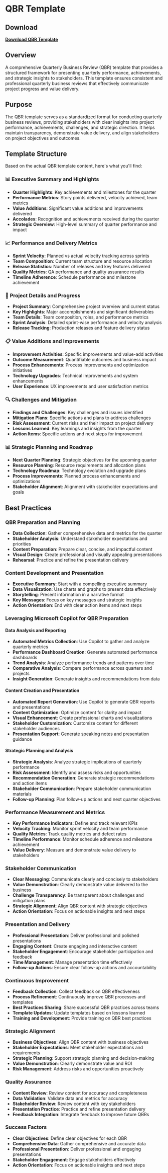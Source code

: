 # QBR Template

## Download

**[Download QBR Template](https://tinyurl.com/QBRTempp)**

## Overview

A comprehensive Quarterly Business Review (QBR) template that provides a structured framework for presenting quarterly performance, achievements, and strategic insights to stakeholders. This template ensures consistent and professional quarterly business reviews that effectively communicate project progress and value delivery.

## Purpose

The QBR template serves as a standardized format for conducting quarterly business reviews, providing stakeholders with clear insights into project performance, achievements, challenges, and strategic direction. It helps maintain transparency, demonstrate value delivery, and align stakeholders on project objectives and outcomes.

## Template Structure

Based on the actual QBR template content, here's what you'll find:

### 📊 **Executive Summary and Highlights**
- **Quarter Highlights**: Key achievements and milestones for the quarter
- **Performance Metrics**: Story points delivered, velocity achieved, team metrics
- **Value Additions**: Significant value additions and improvements delivered
- **Accolades**: Recognition and achievements received during the quarter
- **Strategic Overview**: High-level summary of quarter performance and impact

### 📈 **Performance and Delivery Metrics**
- **Sprint Velocity**: Planned vs actual velocity tracking across sprints
- **Team Composition**: Current team structure and resource allocation
- **Release Statistics**: Number of releases and key features delivered
- **Quality Metrics**: QA performance and quality assurance results
- **Timeline Adherence**: Schedule performance and milestone achievement

### 🎯 **Project Details and Progress**
- **Project Summary**: Comprehensive project overview and current status
- **Key Highlights**: Major accomplishments and significant deliverables
- **Team Details**: Team composition, roles, and performance metrics
- **Sprint Analysis**: Detailed sprint-wise performance and velocity analysis
- **Release Tracking**: Production releases and feature delivery status

### 📋 **Value Additions and Improvements**
- **Improvement Activities**: Specific improvements and value-add activities
- **Outcome Measurement**: Quantifiable outcomes and business impact
- **Process Enhancements**: Process improvements and optimization initiatives
- **Technology Upgrades**: Technical improvements and system enhancements
- **User Experience**: UX improvements and user satisfaction metrics

### 🔍 **Challenges and Mitigation**
- **Findings and Challenges**: Key challenges and issues identified
- **Mitigation Plans**: Specific actions and plans to address challenges
- **Risk Assessment**: Current risks and their impact on project delivery
- **Lessons Learned**: Key learnings and insights from the quarter
- **Action Items**: Specific actions and next steps for improvement

### 📊 **Strategic Planning and Roadmap**
- **Next Quarter Planning**: Strategic objectives for the upcoming quarter
- **Resource Planning**: Resource requirements and allocation plans
- **Technology Roadmap**: Technology evolution and upgrade plans
- **Process Improvements**: Planned process enhancements and optimizations
- **Stakeholder Alignment**: Alignment with stakeholder expectations and goals

## Best Practices

### **QBR Preparation and Planning**
- **Data Collection**: Gather comprehensive data and metrics for the quarter
- **Stakeholder Analysis**: Understand stakeholder expectations and priorities
- **Content Preparation**: Prepare clear, concise, and impactful content
- **Visual Design**: Create professional and visually appealing presentations
- **Rehearsal**: Practice and refine the presentation delivery

### **Content Development and Presentation**
- **Executive Summary**: Start with a compelling executive summary
- **Data Visualization**: Use charts and graphs to present data effectively
- **Storytelling**: Present information in a narrative format
- **Key Messages**: Focus on key messages and strategic insights
- **Action Orientation**: End with clear action items and next steps

### **Leveraging Microsoft Copilot for QBR Preparation**

#### **Data Analysis and Reporting**
- **Automated Metrics Collection**: Use Copilot to gather and analyze quarterly metrics
- **Performance Dashboard Creation**: Generate automated performance dashboards
- **Trend Analysis**: Analyze performance trends and patterns over time
- **Comparative Analysis**: Compare performance across quarters and projects
- **Insight Generation**: Generate insights and recommendations from data

#### **Content Creation and Presentation**
- **Automated Report Generation**: Use Copilot to generate QBR reports and presentations
- **Content Optimization**: Optimize content for clarity and impact
- **Visual Enhancement**: Create professional charts and visualizations
- **Stakeholder Customization**: Customize content for different stakeholder audiences
- **Presentation Support**: Generate speaking notes and presentation guidance

#### **Strategic Planning and Analysis**
- **Strategic Analysis**: Analyze strategic implications of quarterly performance
- **Risk Assessment**: Identify and assess risks and opportunities
- **Recommendation Generation**: Generate strategic recommendations and action items
- **Stakeholder Communication**: Prepare stakeholder communication materials
- **Follow-up Planning**: Plan follow-up actions and next quarter objectives

### **Performance Measurement and Metrics**
- **Key Performance Indicators**: Define and track relevant KPIs
- **Velocity Tracking**: Monitor sprint velocity and team performance
- **Quality Metrics**: Track quality metrics and defect rates
- **Timeline Performance**: Monitor schedule adherence and milestone achievement
- **Value Delivery**: Measure and demonstrate value delivery to stakeholders

### **Stakeholder Communication**
- **Clear Messaging**: Communicate clearly and concisely to stakeholders
- **Value Demonstration**: Clearly demonstrate value delivered to the business
- **Challenge Transparency**: Be transparent about challenges and mitigation plans
- **Strategic Alignment**: Align QBR content with strategic objectives
- **Action Orientation**: Focus on actionable insights and next steps

### **Presentation and Delivery**
- **Professional Presentation**: Deliver professional and polished presentations
- **Engaging Content**: Create engaging and interactive content
- **Stakeholder Engagement**: Encourage stakeholder participation and feedback
- **Time Management**: Manage presentation time effectively
- **Follow-up Actions**: Ensure clear follow-up actions and accountability

### **Continuous Improvement**
- **Feedback Collection**: Collect feedback on QBR effectiveness
- **Process Refinement**: Continuously improve QBR processes and templates
- **Best Practices Sharing**: Share successful QBR practices across teams
- **Template Updates**: Update templates based on lessons learned
- **Training and Development**: Provide training on QBR best practices

### **Strategic Alignment**
- **Business Objectives**: Align QBR content with business objectives
- **Stakeholder Expectations**: Meet stakeholder expectations and requirements
- **Strategic Planning**: Support strategic planning and decision-making
- **Value Demonstration**: Clearly demonstrate value and ROI
- **Risk Management**: Address risks and opportunities proactively

### **Quality Assurance**
- **Content Review**: Review content for accuracy and completeness
- **Data Validation**: Validate data and metrics for accuracy
- **Stakeholder Review**: Review content with key stakeholders
- **Presentation Practice**: Practice and refine presentation delivery
- **Feedback Integration**: Integrate feedback to improve future QBRs

### **Success Factors**
- **Clear Objectives**: Define clear objectives for each QBR
- **Comprehensive Data**: Gather comprehensive and accurate data
- **Professional Presentation**: Deliver professional and engaging presentations
- **Stakeholder Engagement**: Engage stakeholders effectively
- **Action Orientation**: Focus on actionable insights and next steps

